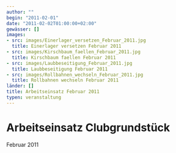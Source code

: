 ```yaml
---
author: ""
begin: "2011-02-01"
date: "2011-02-02T01:00:00+02:00"
gewässer: []
images:
- src: images/Einerlager_versetzen_Februar_2011.jpg
  title: Einerlager versetzen Februar 2011
- src: images/Kirschbaum_faellen_Februar_2011.jpg
  title: Kirschbaum faellen Februar 2011
- src: images/Laubbeseitigung_Februar_2011.jpg
  title: Laubbeseitigung Februar 2011
- src: images/Rollbahnen_wechseln_Februar_2011.jpg
  title: Rollbahnen wechseln Februar 2011
länder: []
title: Arbeitseinsatz Februar 2011
typen: veranstaltung
---
```




# Arbeitseinsatz Clubgrundstück


Februar 2011
